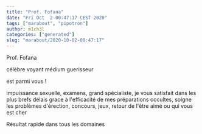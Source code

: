 ```yaml
---
title: "Prof. Fofana"
date: "Fri Oct  2 00:47:17 CEST 2020"
tags: ["marabout", "pipotron"]
author: m1ch3l
categories: ["generated"]
slug: "marabout/2020-10-02-00:47:17"
---
```


Prof. Fofana

célèbre voyant médium guerisseur

est parmi vous !

impuissance sexuelle, examens, grand spécialiste, je vous satisfait dans les plus brefs délais grace à l'efficacité de mes préparations occultes, soigne les problèmes d'érection, concours, jeux, retour de l'être aimé ou qui vous est cher

Résultat rapide dans tous les domaines

